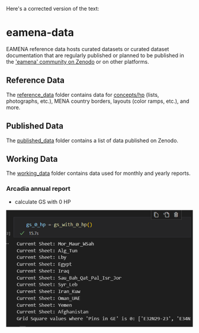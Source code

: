 Here's a corrected version of the text:

# eamena-data

EAMENA reference data hosts curated datasets or curated dataset documentation that are regularly published or planned to be published in the ['eamena' community on Zenodo](https://zenodo.org/communities/eamena) or on other platforms.

## Reference Data

The [reference_data](https://github.com/eamena-project/eamena-data/tree/main/reference_data) folder contains data for [concepts/hp](https://github.com/eamena-project/eamena-data/tree/main/reference_data/concepts/hp) (lists, photographs, etc.), MENA country borders, layouts (color ramps, etc.), and more.

## Published Data

The [published_data](https://github.com/eamena-project/eamena-data/tree/main/published_data) folder contains a list of data published on Zenodo.

## Working Data

The [working_data](https://github.com/eamena-project/eamena-data/tree/main/working_data/hp_by_gs_nb) folder contains data used for monthly and yearly reports.

### Arcadia annual report

* calculate GS with 0 HP

![alt text](image.png)